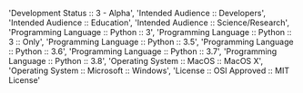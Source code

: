 'Development Status :: 3 - Alpha',
'Intended Audience :: Developers',
'Intended Audience :: Education',
'Intended Audience :: Science/Research',
'Programming Language :: Python :: 3',
'Programming Language :: Python :: 3 :: Only',
'Programming Language :: Python :: 3.5',
'Programming Language :: Python :: 3.6',
'Programming Language :: Python :: 3.7',
'Programming Language :: Python :: 3.8',
'Operating System :: MacOS :: MacOS X',
'Operating System :: Microsoft :: Windows',
'License :: OSI Approved :: MIT License'